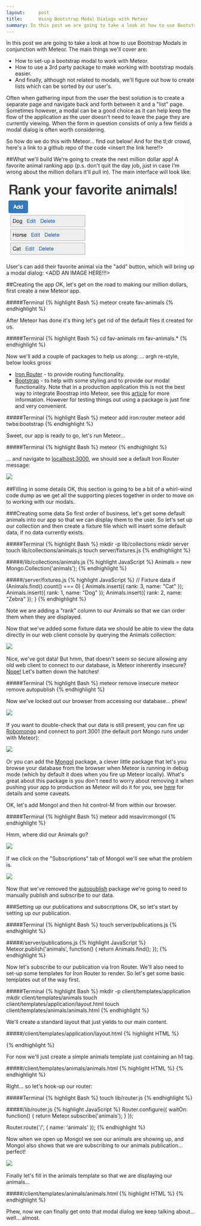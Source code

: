 ```yaml
---
layout:     post
title:      Using Bootstrap Modal Dialogs with Meteor
summary: In this post we are going to take a look at how to use Bootstrap Modals in conjunction with Meteor...
---
```

In this post we are going to take a look at how to use Bootstrap Modals in conjunction with Meteor. The main things we'll cover are:

* How to set-up a bootstrap modal to work with Meteor.
* How to use a 3rd party package to make working with bootstrap modals easier.
* And finally, although not related to modals, we'll figure out how to create lists which can be sorted by our user's.

Often when gathering input from the user the best solution is to create a separate page and navigate back and forth between it and a "list" page.  Sometimes however, a modal can be a good choice as it can help keep the flow of the application as the user doesn't need to leave the page they are currently viewing.  When the form in question consists of only a few fields a modal dialog is often worth considering.

So how do we do this with Meteor... find out below!  And for the tl;dr crowd, here's a link to a github repo of the code <insert the link here!!>

##What we'll build
We're going to create the next million dollar app!  A favorite animal ranking app (p.s. don't quit the day job, just in case I'm wrong about the million dollars it'll pull in).  The main interface will look like:

<img src="../images/posts/using-bootstrap-modals-in-meteor/app.png" class="img-responsive" />

User's can add their favorite animal via the "add" button, which will bring up a modal dialog:
<ADD AN IMAGE HERE!!!>

##Creating the app
OK, let's get on the road to making our million dollars, first create a new Meteor app.

#####Terminal
{% highlight Bash %}
meteor create fav-animals
{% endhighlight %}

After Meteor has done it's thing let's get rid of the default files it created for us.

#####Terminal
{% highlight Bash %}
cd fav-animals
rm fav-animals.*
{% endhighlight %}

Now we'll add a couple of packages to help us along: ... argh re-style, below looks gross

* <a href="https://github.com/iron-meteor/iron-router" target="_blank">Iron Router</a> - to provide routing functionality.
* <a href="https://atmospherejs.com/twbs/bootstrap" target="_blank">Bootstrap</a> - to help with some styling and to provide our modal functionality.  Note that in a production application this is not the best way to integrate Boostrap into Meteor, see this <a href="http://www.manuel-schoebel.com/blog/meteorjs-and-twitter-bootstrap---the-right-way" target="_blank">article</a> for more information.  However for testing things out using a package is just fine and very convenient.

#####Terminal
{% highlight Bash %}
meteor add iron:router
meteor add twbs:bootstrap
{% endhighlight %}

Sweet, our app is ready to go, let's run Meteor... 

#####Terminal
{% highlight Bash %}
meteor
{% endhighlight %}

... and navigate to <a href="http://localhost:3000" target="_blank">localhost:3000</a>, we should see a default Iron Router message:

<img src="../images/posts/using-bootstrap-modals-in-meteor/iron.png" class="img-responsive" />

##Filling in some details
OK, this section is going to be a bit of a whirl-wind code dump as we get all the supporting pieces together in order to move on to working with our modals.

###Creating some data
So first order of business, let's get some default animals into our app so that we can display them to the user.  So let's set up our collection and then create a fixture file which will insert some default data, if no data currently exists.

#####Terminal
{% highlight Bash %}
mkdir -p lib/collections
mkdir server
touch lib/collections/animals.js
touch server/fixtures.js
{% endhighlight %}


#####/lib/collections/animals.js
{% highlight JavaScript %}
Animals = new Mongo.Collection('animals');
{% endhighlight %}

#####/server/fixtures.js
{% highlight JavaScript %}
// Fixture data
if (Animals.find().count() === 0) {
    Animals.insert({
        rank: 3,
        name: "Cat"
    });
    Animals.insert({
        rank: 1,
        name: "Dog"
    });
    Animals.insert({
        rank: 2,
        name: "Zebra"
    });
}
{% endhighlight %}

Note we are adding a "rank" column to our Animals so that we can order them when they are displayed.

Now that we've added some fixture data we should be able to view the data directly in our web client console by querying the Animals collection:

<img src="../images/posts/using-bootstrap-modals-in-meteor/data.png" class="img-responsive" />

Nice, we've got data!  But hmm, that doesn't seem so secure allowing any old web client to connect to our database, is Meteor inherently insecure?  <a href="https://www.discovermeteor.com/blog/meteor-and-security/" target="_blank">Nope!</a>  Let's batten down the hatches!

#####Terminal
{% highlight Bash %}
meteor remove insecure
meteor remove autopublish
{% endhighlight %}

Now we've locked out our browser from accessing our database... phew!

<img src="../images/posts/using-bootstrap-modals-in-meteor/data-secure.png" class="img-responsive" />

If you want to double-check that our data is still present, you can fire up <a href="http://robomongo.org/" target="_blank">Robomongo</a> and connect to port 3001 (the default port Mongo runs under with Meteor):

<img src="../images/posts/using-bootstrap-modals-in-meteor/robomongo.png" class="img-responsive" />

Or you can add the <a href="https://github.com/msavin/Mongol" target="_blank">Mongol</a> package, a clever little package that let's you browse your database from the browser when Meteor is running in debug mode (which by default it does when you fire up Meteor locally).  What's great about this package is you don't need to worry about removing it when pushing your app to production as Meteor will do it for you, see <a href="https://github.com/msavin/Mongol/blob/master/documentation/SECURITY.md" target="_blank">here</a> for details and some caveats.

OK, let's add Mongol and then hit control-M from within our browser.

#####Terminal
{% highlight Bash %}
meteor add msavin:mongol
{% endhighlight %}

Hmm, where did our Animals go?

<img src="../images/posts/using-bootstrap-modals-in-meteor/no-animals.png" class="img-responsive" />

If we click on the "Subscriptions" tab of Mongol we'll see what the problem is.

<img src="../images/posts/using-bootstrap-modals-in-meteor/no-subs.png" class="img-responsive" />

Now that we've removed the <a href="https://atmospherejs.com/meteor/autopublish" target="_blank">autopublish</a> package we're going to need to manually publish and subscribe to our data.

###Setting up our publications and subscriptions
OK, so let's start by setting up our publication.

#####Terminal
{% highlight Bash %}
touch server/publications.js
{% endhighlight %}

#####/server/publications.js
{% highlight JavaScript %}
Meteor.publish('animals', function() {
  return Animals.find();
});
{% endhighlight %}

Now let's subscribe to our publication via Iron Router.  We'll also need to set-up some templates for Iron Router to render.  So let's get some basic templates out of the way first.

#####Terminal
{% highlight Bash %}
mkdir -p client/templates/application
mkdir client/templates/animals
touch client/templates/application/layout.html
touch client/templates/animals/animals.html
{% endhighlight %}

We'll create a standard layout that just yields to our main content.

#####/client/templates/application/layout.html
{% highlight HTML %}
<head>
  <meta name="viewport" content="width=device-width, initial-scale=1.0">
  <title>Favorite Animals</title>
  <link rel="icon" sizes="16x16 32x32" href="/favicon.ico">
</head>

<template name="layout">
  <body>
    <div class="container-fluid">
      {% raw %} {{> yield}} {% endraw %}
    </div>
  </body>
</template>
{% endhighlight %}

For now we'll just create a simple animals template just containing an h1 tag.

#####/client/templates/animals/animals.html
{% highlight HTML %}
<template name="animals">
  <h1>Rank your favorite animals!</h1>
</template>
{% endhighlight %}

Right... so let's hook-up our router:

#####Terminal
{% highlight Bash %}
touch lib/router.js
{% endhighlight %}

#####/lib/router.js
{% highlight JavaScript %}
Router.configure({
  waitOn: function() {
    return Meteor.subscribe('animals');
  }
});

Router.route('/', {
  name: 'animals'
});
{% endhighlight %}

Now when we open up Mongol we see our animals are showing up, and Mongol also shows that we are subscribing to our animals publication... perfect!

<img src="../images/posts/using-bootstrap-modals-in-meteor/subs.png" class="img-responsive" />

Finally let's fill in the animals template so that we are displaying our animals... 

#####/client/templates/animals/animals.html
{% highlight HTML %}
<template name="animals">
  <h1>Rank your favorite animals!</h1>
  <div>
    <a href="#" id="add" class="btn btn-primary">Add</a>
    <div id="animals">
      {% raw %} {{#each animals}} {% endraw %}
        {% raw %} {{> animal}} {% endraw %}
      {% raw %} {{else}} {% endraw %}
        <h4>
          You haven't added any favorite animals, click the Add button!
        </h4>
      {% raw %} {{/each}} {% endraw %}
    </div>
  </div>
</template>
{% endhighlight %}

Phew, now we can finally get onto that modal dialog we keep talking about... well... almost.